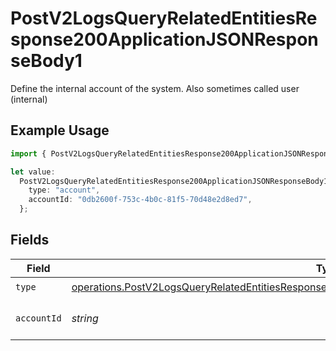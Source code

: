 # PostV2LogsQueryRelatedEntitiesResponse200ApplicationJSONResponseBody1

Define the internal account of the system. Also sometimes called user (internal)

## Example Usage

```typescript
import { PostV2LogsQueryRelatedEntitiesResponse200ApplicationJSONResponseBody1 } from "orq-poc-typescript-multi-env-version/models/operations";

let value:
  PostV2LogsQueryRelatedEntitiesResponse200ApplicationJSONResponseBody1 = {
    type: "account",
    accountId: "0db2600f-753c-4b0c-81f5-70d48e2d8ed7",
  };
```

## Fields

| Field                                                                                                                                                                                                              | Type                                                                                                                                                                                                               | Required                                                                                                                                                                                                           | Description                                                                                                                                                                                                        |
| ------------------------------------------------------------------------------------------------------------------------------------------------------------------------------------------------------------------ | ------------------------------------------------------------------------------------------------------------------------------------------------------------------------------------------------------------------ | ------------------------------------------------------------------------------------------------------------------------------------------------------------------------------------------------------------------ | ------------------------------------------------------------------------------------------------------------------------------------------------------------------------------------------------------------------ |
| `type`                                                                                                                                                                                                             | [operations.PostV2LogsQueryRelatedEntitiesResponse200ApplicationJSONResponseBodyItems1Evals6Type](../../models/operations/postv2logsqueryrelatedentitiesresponse200applicationjsonresponsebodyitems1evals6type.md) | :heavy_check_mark:                                                                                                                                                                                                 | N/A                                                                                                                                                                                                                |
| `accountId`                                                                                                                                                                                                        | *string*                                                                                                                                                                                                           | :heavy_check_mark:                                                                                                                                                                                                 | The id of the resource                                                                                                                                                                                             |